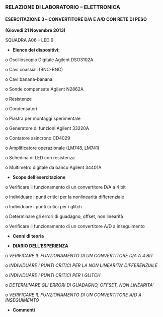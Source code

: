 ﻿### RELAZIONE DI LABORATORIO – ELETTRONICA
#### ESERCITAZIONE 3 – CONVERTITORE D/A E A/D CON RETE DI PESO 
**(Giovedì 21 Novembre 2013)**

SQUADRA A06  – LED 9


-	**Elenco dei dispositivi:**
	
o	Oscilloscopio Digitale Agilent DSO3102A 

o	Cavi coassiali (BNC-BNC)

o	Cavi banana-banana

o	Sonde compensate Agilent N2862A

o	Resistenze

o	Condensatori

o	Piastra per montaggi sperimentale 

o	Generatore di funzioni Agilent 33220A

o	Contatore asincrono CD4029

o	Amplificatore operazionale (LM748, LM741)

o	Schedina di LED con resistenza

o	Multimetro digitale da banco Agilent 34401A


-	**Scopo dell’esercitazione**

o Verificare il funzionamento di un convertitore D/A a 4 bit

o Individuare i punti critici per la nonlinearità differenziale

o Individuare i punti critici per i glitch

o Determinare gli errori di guadagno, offset, non linearità

o Verificare il funzionamento di un convertitore A/D a inseguimento


-	**Cenni di teoria**


 
-	**DIARIO DELL’ESPERIENZA**

o *VERIFICARE IL FUNZIONAMENTO DI UN CONVERTITORE D/A A 4 BIT*







o *INDIVIDUARE I PUNTI CRITICI PER LA NON LINEARITA' DIFFERENZIALE*

o *INDIVIDUARE I PUNTI CRITICI PER I GLITCH*

o *DETERMINARE GLI ERRORI DI GUADAGNO, OFFSET, NON LINEARITA'*

o *VERIFICARE IL FUNZIONAMENTO DI UN CONVERTITORE A/D A INSEGUIMENTO*





-	**Commenti**





